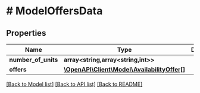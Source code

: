 # # ModelOffersData

## Properties

Name | Type | Description | Notes
------------ | ------------- | ------------- | -------------
**number_of_units** | **array<string,array<string,int>>** |  | [optional]
**offers** | [**\OpenAPI\Client\Model\AvailabilityOffer[]**](AvailabilityOffer.md) |  | [optional]

[[Back to Model list]](../../README.md#models) [[Back to API list]](../../README.md#endpoints) [[Back to README]](../../README.md)
